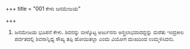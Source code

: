 +++
title = "001 ಕೇಳು ಜನಮೇಜಯ"

+++
1. ಜನಮೇಜಯ ಭೂಪನೆ ಕೇಳು. ಶಿವನನ್ನು ಬೀಳ್ಕೊಟ್ಟ ಅರ್ಜುನನು ಅಸ್ತ್ರಲಾಭವಾದದ್ದನ್ನು ಮರೆತು ಇಂದ್ರಕೀಲ ಪರ್ವತದಲ್ಲಿ ಶಿವಸಾನ್ನಿಧ್ಯ ಸೌಖ್ಯ ತಪ್ಪಿ ಹೋಯಿತಲ್ಲಾ ಎಂದು ವಿಯೋಗ ದುಃಖದಿಂದ ಉಮ್ಮಳಿಸಿದನು.